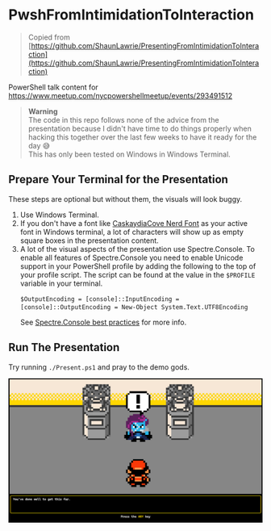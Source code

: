 # PwshFromIntimidationToInteraction

> Copied from [https://github.com/ShaunLawrie/PresentingFromIntimidationToInteraction](https://github.com/ShaunLawrie/PresentingFromIntimidationToInteraction)

PowerShell talk content for https://www.meetup.com/nycpowershellmeetup/events/293491512

> **Warning**  
> The code in this repo follows none of the advice from the presentation because I didn't have time to do things properly when hacking this together over the last few weeks to have it ready for the day 😅  
This has only been tested on Windows in Windows Terminal.

## Prepare Your Terminal for the Presentation

These steps are optional but without them, the visuals will look buggy.

1. Use Windows Terminal.  
2. If you don't have a font like [CaskaydiaCove Nerd Font](https://www.nerdfonts.com/font-downloads) as your active font in Windows terminal, a lot of characters will show up as empty square boxes in the presentation content.
3. A lot of the visual aspects of the presentation use Spectre.Console. To enable all features of Spectre.Console you need to enable Unicode support in your PowerShell profile by adding the following to the top of your profile script. The script can be found at the value in the `$PROFILE` variable in your terminal.  
    ```pwsh
    $OutputEncoding = [console]::InputEncoding = [console]::OutputEncoding = New-Object System.Text.UTF8Encoding
    ```
    See [Spectre.Console best practices](https://spectreconsole.net/best-practices) for more info.

## Run The Presentation
Try running `./Present.ps1` and pray to the demo gods.

![image](slides/media/readme.png)
